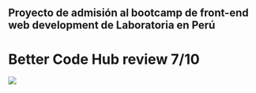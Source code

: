 ## Proyecto de admisión al bootcamp de front-end web development de Laboratoria en Perú

# Better Code Hub review 7/10
<img src='https://bettercodehub.com/edge/badge/michelle31416neda/Laboratoria?branch=master'>
